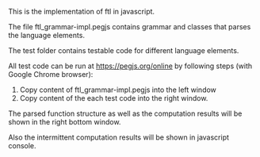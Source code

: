 This is the implementation of ftl in javascript.

The file ftl_grammar-impl.pegjs contains grammar and classes that parses the language elements.

The test folder contains testable code for different language elements.

All test code can be run at https://pegjs.org/online by following steps (with Google Chrome browser):

1. Copy content of ftl_grammar-impl.pegjs into the left window
1. Copy content of the each test code into the right window.

The parsed function structure as well as the computation results will be shown in the right bottom window.

Also the intermittent computation results will be shown in javascript console.  

